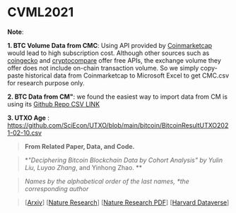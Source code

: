 # CVML2021

**Note**: 

**1. BTC Volume Data from CMC**: Using API provided by [Coinmarketcap](https://coinmarketcap.com/api/documentation/v1/#) would lead to high subscription cost. Although other sources such as [coingecko](https://www.coingecko.com/en/api) and [cryptocompare](https://min-api.cryptocompare.com/documentation?key=Historical&cat=dataExchangeSymbolHistoday) offer free APIs, the exchange volume they offer does not include on-chain transaction volume. So we simply copy-paste historical data from Coinmarketcap to Microsoft Excel to get CMC.csv for research purpose only. 

**2. BTC Data from CM"**: we found the easiest way to import data from CM is using its [Github Repo CSV LINK](https://github.com/coinmetrics-io/data/blob/master/csv/btc.csv)

**3. UTXO Age** : https://github.com/SciEcon/UTXO/blob/main/bitcoin/BitcoinResultUTXO2021-02-10.csv

> **From Related Paper, Data, and Code.**

> **"Deciphering Bitcoin Blockchain Data by Cohort Analysis" by Yulin Liu, Luyao Zhang*, and Yinhong Zhao. ** 

> *Names by the alphabetical order of the last names, \*the corresponding author*

> [[Arxiv](https://arxiv.org/abs/2103.00173)]
> [[Nature Research](https://www.nature.com/articles/s41597-022-01254-0)] 
> [[Nature Research PDF](https://rdcu.be/cKRkg)] 
> [[Harvard Dataverse](https://doi.org/10.7910/DVN/XSZQWP)]

